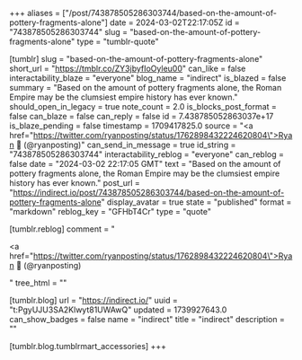 +++
aliases = ["/post/743878505286303744/based-on-the-amount-of-pottery-fragments-alone"]
date = 2024-03-02T22:17:05Z
id = "743878505286303744"
slug = "based-on-the-amount-of-pottery-fragments-alone"
type = "tumblr-quote"

[tumblr]
slug = "based-on-the-amount-of-pottery-fragments-alone"
short_url = "https://tmblr.co/ZY3jbyfIoOyleu00"
can_like = false
interactability_blaze = "everyone"
blog_name = "indirect"
is_blazed = false
summary = "Based on the amount of pottery fragments alone, the Roman Empire may be the clumsiest empire history has ever known."
should_open_in_legacy = true
note_count = 2.0
is_blocks_post_format = false
can_blaze = false
can_reply = false
id = 7.438785052863037e+17
is_blaze_pending = false
timestamp = 1709417825.0
source = "<a href=\"https://twitter.com/ryanposting/status/1762898432224620804\">Ryan 🥣 (@ryanposting)</a>"
can_send_in_message = true
id_string = "743878505286303744"
interactability_reblog = "everyone"
can_reblog = false
date = "2024-03-02 22:17:05 GMT"
text = "Based on the amount of pottery fragments alone, the Roman Empire may be the clumsiest empire history has ever known."
post_url = "https://indirect.io/post/743878505286303744/based-on-the-amount-of-pottery-fragments-alone"
display_avatar = true
state = "published"
format = "markdown"
reblog_key = "GFHbT4Cr"
type = "quote"

[tumblr.reblog]
comment = "<p><a href=\"https://twitter.com/ryanposting/status/1762898432224620804\">Ryan 🥣 (@ryanposting)</a></p>"
tree_html = ""

[tumblr.blog]
url = "https://indirect.io/"
uuid = "t:PgyUJU3SA2Klwyt81UWAwQ"
updated = 1739927643.0
can_show_badges = false
name = "indirect"
title = "indirect"
description = ""

[tumblr.blog.tumblrmart_accessories]
+++
